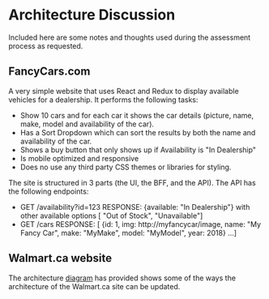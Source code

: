 # Architecture Discussion
Included here are some notes and thoughts used during the assessment process as requested.

## FancyCars.com
A very simple website that uses React and Redux to display available vehicles for a dealership.
It performs the following tasks:
- Show 10 cars and for each car it shows the car details (picture, name, make, model and availability of the car).
- Has a Sort Dropdown which can sort the results by both the name and availability of the car.
- Shows a buy button that only shows up if Availability is "In Dealership"
- Is mobile optimized and responsive
- Does no use any third party CSS themes or libraries for styling.

The site is structured in 3 parts (the UI, the BFF, and the API). The API has the following endpoints:
- GET /availability?id=123
  RESPONSE: {available: "In Dealership"}  with other available options [ "Out of Stock", "Unavailable"]
- GET /cars
  RESPONSE:  [ {id: 1, img: http://myfancycar/image, name: "My Fancy Car", make: "MyMake", model: "MyModel", year: 2018} ...]


## Walmart.ca website
The architecture [diagram]() has provided shows some of the ways the architecture of the Walmart.ca site can be updated.
